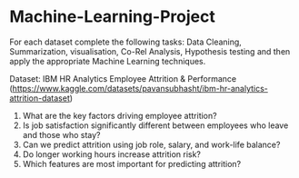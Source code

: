 # Machine-Learning-Project
For each dataset complete the following tasks: Data Cleaning, Summarization, visualisation, Co-Rel Analysis, Hypothesis testing and then apply the appropriate Machine Learning techniques.


Dataset: IBM HR Analytics Employee Attrition & Performance (https://www.kaggle.com/datasets/pavansubhasht/ibm-hr-analytics-attrition-dataset)

1) What are the key factors driving employee attrition?
2) Is job satisfaction significantly different between employees who leave and those who stay?
3) Can we predict attrition using job role, salary, and work-life balance?
4) Do longer working hours increase attrition risk?
5) Which features are most important for predicting attrition?
